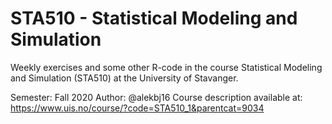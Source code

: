 # STA510 - Statistical Modeling and Simulation
Weekly exercises and some other R-code in the course Statistical Modeling and Simulation (STA510) at the University of Stavanger. 

Semester: Fall 2020
Author: @alekbj16
Course description available at: https://www.uis.no/course/?code=STA510_1&parentcat=9034
